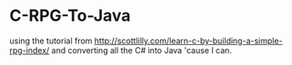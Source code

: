 # C-RPG-To-Java
using the tutorial from http://scottlilly.com/learn-c-by-building-a-simple-rpg-index/ and converting all the C# into Java 'cause I can.
